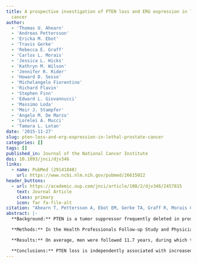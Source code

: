 ```yaml
---
title: A prospective investigation of PTEN loss and ERG expression in lethal prostate
  cancer
author:
  - 'Thomas U. Ahearn'
  - 'Andreas Pettersson'
  - 'Ericka M. Ebot'
  - 'Travis Gerke'
  - 'Rebecca E. Graff'
  - 'Carlos L. Morais'
  - 'Jessica L. Hicks'
  - 'Kathryn M. Wilson'
  - 'Jennifer R. Rider'
  - 'Howard D. Sesso'
  - 'Michelangelo Fiorentino'
  - 'Richard Flavin'
  - 'Stephen Finn'
  - 'Edward L. Giovannucci'
  - 'Massimo Loda'
  - 'Meir J. Stampfer'
  - 'Angelo M. De Marzo'
  - 'Lorelei A. Mucci'
  - 'Tamara L. Lotan'
date: '2015-11-27'
slug: pten-loss-and-erg-expression-in-lethal-prostate-cancer
categories: []
tags: []
published_in: Journal of the National Cancer Institute
doi: 10.1093/jnci/djv346
links:
  - name: PubMed (29141848)
    url: https://www.ncbi.nlm.nih.gov/pubmed/26615022
header_buttons:
  - url: https://academic.oup.com/jnci/article/108/2/djv346/2457815
    text: Journal Article
    class: primary
    icon: far fa-file-alt
citation: "Ahearn T, Pettersson A, Ebot EM, Gerke TA, Graff R, Morais CL, Hicks J, Wilson KM, Rider JR, Sesso HD, Fiorentino M, Flavin R, Finn S, Giovannucci EL, Loda M, Stampfer MJ, De Marzo AM, Mucci LA, Lotan TL. A prospective investigation of PTEN loss and ERG expression in lethal prostate cancer. JNCI 2015; 108(2): pii djv346. PMID: 26615022 PMCID: PMC4862436."
abstract: |-
  **Background:** PTEN is a tumor suppressor frequently deleted in prostate cancer that may be a useful prognostic biomarker. However, the association of PTEN loss with lethal disease has not been tested in a large, predominantly surgically treated cohort.

  **Methods:** In the Health Professionals Follow-up Study and Physicians’ Health Study, we followed 1044 incident prostate cancer cases diagnosed between 1986 and 2009 for cancer-specific and all-cause mortality. A genetically validated PTEN immunohistochemistry (IHC) assay was performed on tissue microarrays (TMAs). TMPRSS2:ERG status was previously assessed in a subset of cases by a genetically validated IHC assay for ERG. Cox proportional hazards models adjusting for age and body mass index at diagnosis, Gleason grade, and clinical or pathologic TNM stage were used to estimate hazard ratios (HRs) and 95% confidence intervals (CIs) for the association with lethal disease. All statistical tests were two-sided.

  **Results:** On average, men were followed 11.7 years, during which there were 81 lethal events. Sixteen percent of cases had complete PTEN loss in all TMA cores and 9% had heterogeneous PTEN loss across cores. After adjustment for clinical-pathologic variables, complete PTEN loss was associated with lethal progression (HR = 1.8, 95% CI = 1.2 to 2.9). The association of PTEN loss (complete or heterogeneous) with lethal progression was only among men with ERG-negative (HR = 3.1, 95% CI = 1.7 to 5.7) but not ERG-positive (HR = 1.2, 95% CI = 0.7 to 2.2) tumors.

  **Conclusions:** PTEN loss is independently associated with increased risk of lethal progression, particularly in the ERG fusion–negative subgroup. These validated and inexpensive IHC assays may be useful for risk stratification in prostate cancer.
---
```


<!--
## Common icons

Font Awesome: https://fontawesome.com/icons
Academic Icons: http://jpswalsh.github.io/academicons/

github: fab fa-github
twitter: fab fa-twitter
rocket (app): fas fa-rocket
biorxiv: ai ai-biorxiv
arvix: ai ai-arxiv
doi: ai ai-doi
pubmed: ai ai-pubmed
generic paper: far fa-file-alt
generic project: fas fa-briefcase
-->

<!--
You can include extra content here as markdown.
It will render after Abstract and Links and before Citation.
-->
